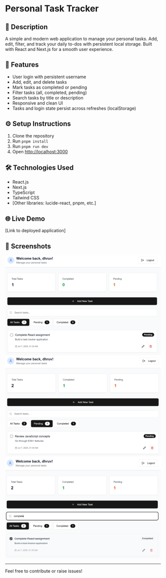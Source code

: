 # Personal Task Tracker

## 📝 Description
A simple and modern web application to manage your personal tasks. Add, edit, filter, and track your daily to-dos with persistent local storage. Built with React and Next.js for a smooth user experience.

## 🚀 Features
- User login with persistent username
- Add, edit, and delete tasks
- Mark tasks as completed or pending
- Filter tasks (all, completed, pending)
- Search tasks by title or description
- Responsive and clean UI
- Tasks and login state persist across refreshes (localStorage)

## ⚙️ Setup Instructions
1. Clone the repository
2. Run  `pnpm install`
3. Run `pnpm run dev`
4. Open [http://localhost:3000](http://localhost:3000)

## 🛠️ Technologies Used
- React.js
- Next.js
- TypeScript
- Tailwind CSS
- [Other libraries: lucide-react, pnpm, etc.]

## 🌐 Live Demo
[Link to deployed application]

## 📸 Screenshots
![App Screenshot](github_readme_screenshots/app_ss.png)
![Filter Screenshot](github_readme_screenshots/filter_ss.png)
![Search Filter Screenshot](github_readme_screenshots/search_ss.png)

---

Feel free to contribute or raise issues!
